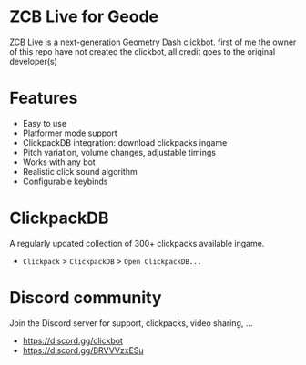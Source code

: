 # ZCB Live for Geode

ZCB Live is a next-generation Geometry Dash clickbot.
first of me the owner of this repo have not created the clickbot, all credit goes to the original developer(s)

# Features

- Easy to use
- Platformer mode support
- ClickpackDB integration: download clickpacks ingame
- Pitch variation, volume changes, adjustable timings
- Works with any bot
- Realistic click sound algorithm
- Configurable keybinds

# ClickpackDB

A regularly updated collection of 300+ clickpacks available ingame.

- `Clickpack` > `ClickpackDB` > `Open ClickpackDB...`

# Discord community

Join the Discord server for support, clickpacks, video sharing, ...

- https://discord.gg/clickbot
- https://discord.gg/BRVVVzxESu
